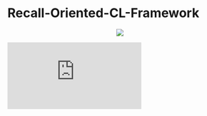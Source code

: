 # Recall-Oriented-CL-Framework
<p align="center">
  <img src="https://github.com/haneol0415/recall-oriented-cl-framework/files/11484863/GAMM_framework.pdf">
</p>


![GAMM_framework.pdf](https://github.com/haneol0415/recall-oriented-cl-framework/files/11484863/GAMM_framework.pdf)
